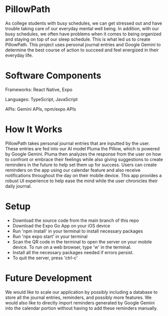 # PillowPath
As college students with busy schedules, we can get stressed out and have trouble taking care of our everyday mental well being. In addition, with our busy schedules, we often have problems when it comes to being organized and staying on top of our sleep schedule. This is what led us to create PillowPath. This project uses personal journal entries and Google Gemini to determine the best course of action to succeed and feel energized in their everyday life.

# Software Components
Frameworks: React Native, Expo

Languages: TypeScript, JavaScript

APIs: Gemini APIs, npm/expo APIs

# How It Works
PillowPath takes personal journal entries that are inputted by the user. These entries are fed into our AI model Pluma the Pillow, which is powered by Google Gemini. Pluma then analyzes the response from the user on how to confront or embrace their feelings while also giving suggestions to create reminders in the future to help set them up for success. Users can create reminders on the app using our calendar feature and also receive notifications throughout the day on their mobile device. This app provides a robust UI experience to help ease the mind while the user chronicles their daily journal.

# Setup
- Download the source code from the main branch of this repo
- Download the Expo Go App on your iOS device
- Run 'npm install' in your terminal to install necessary packages
- Run 'npx expo start' in your terminal
- Scan the QR code in the terminal to open the server on your mobile device. To run on a web browser, type 'w' in the terminal.
- Install all the necessary packages needed if errors persist. 
- To quit the server, press 'ctrl-c'

# Future Development
We would like to scale our application by possibly including a database to store all the journal entries, reminders, and possibly more features. We would also like to directly import reminders generated by Google Gemini into the calendar portion without having to add these reminders manually.

